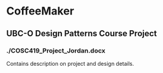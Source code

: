 # CoffeeMaker

## UBC-O Design Patterns Course Project

### ./COSC419_Project_Jordan.docx

Contains description on project and design details.
